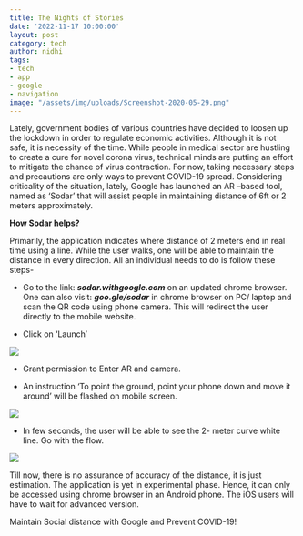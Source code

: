 ```yaml
---
title: The Nights of Stories
date: '2022-11-17 10:00:00'
layout: post
category: tech
author: nidhi
tags:
- tech
- app
- google
- navigation
image: "/assets/img/uploads/Screenshot-2020-05-29.png"
---
```


Lately, government bodies of various countries have decided to loosen up the lockdown in order to regulate economic activities. Although it is not safe, it is necessity of the time. While people in medical sector are hustling to create a cure for novel corona virus, technical minds are putting an effort to mitigate the chance of virus contraction.  For now, taking necessary steps and precautions are only ways to prevent COVID-19 spread. 
Considering criticality of the situation, lately, Google has launched an AR –based tool, named as ‘Sodar’ that will assist people in maintaining distance of 6ft or 2 meters approximately. 

**How Sodar helps?**

Primarily, the application indicates where distance of 2 meters end in real time using a line. While the user walks, one will be able to maintain the distance in every direction. 
All an individual needs to do is follow these steps-

* Go to the link: ***sodar.withgoogle.com*** on an updated chrome browser. One can also visit: ***goo.gle/sodar*** in chrome browser on PC/ laptop and scan the QR code using phone camera. This will redirect the user directly to the mobile website.

* Click on ‘Launch’

![](/assets/img/uploads/IMG_20200529_212401.jpg)

* Grant permission to Enter AR and camera. 

* An instruction ‘To point the ground, point your phone down and move it around’ will be flashed on mobile screen.

![](/assets/img/uploads/Screenshot_2020-05-29-20-38-10-676_com.android.chrome.jpg)

* In few seconds, the user will be able to see the 2- meter curve white line. Go with the flow.

![](/assets/img/uploads/Screenshot_2020-05-29-20-41-57-214_com.android.chrome.jpg)

Till now, there is no assurance of accuracy of the distance, it is just estimation.
The application is yet in experimental phase. Hence, it can only be accessed using chrome browser in an Android phone. The iOS users will have to wait for advanced version.

Maintain Social distance with Google and Prevent COVID-19!
